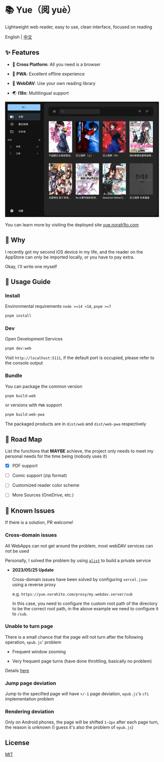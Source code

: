 # 📚 Yue（阅 yuè）

Lightweight web reader, easy to use, clean interface, focused on reading

English | [中文](./README_CN.md)

## ✨ Features

- 🚀 **Cross Platform**: All you need is a browser

- 🚀 **PWA**: Excellent offline experience

- 📁 **WebDAV**: Use your own reading library

- 🌏 **I18n**: Multilingual support

![](./res/book_list.png)

You can learn more by visiting the deployed site [yue.norah1to.com](https://yue.norah1to.com)

## 🧐 Why

I recently got my second iOS device in my life, and the reader on the AppStore can only be imported locally, or you have to pay extra.

Okay, I'll write one myself

## 🎈 Usage Guide

### Install

Environmental requirements `node >=14 <18`, `pnpm >=7`

```bash
pnpm install
```

### Dev

Open Development Services

```bash
pnpm dev:web
```

Visit `http://localhost:5111`, if the default port is occupied, please refer to the console output

### Bundle

You can package the common version

```bash
pnpm build:web
```

or versions with `PWA` support

```bash
pnpm build:web-pwa
```

The packaged products are in `dist/web` and `dist/web-pwa` respectively

## 📍 Road Map

List the functions that **MAYBE** achieve, the project only needs to meet my personal needs for the time being (nobody uses it)

- [x] PDF support

- [ ] Comic support (zip format)

- [ ] Customized reader color scheme

- [ ] More Sources (OneDrive, etc.)

## 🚧 Known Issues

If there is a solution, PR welcome!

### Cross-domain issues

All WebApps can not get around the problem, most webDAV services can not be used

Personally, I solved the problem by using [`alist`](https://github.com/alist-org/alist) to build a private service

- **2023/05/25 Update**

  Cross-domain issues have been solved by configuring `vercel.json` using a reverse proxy

  e.g. `https://yue.norah1to.com/proxy/my.webdav.server/sub`

  In this case, you need to configure the custom root path of the directory to be the correct root path, in the above example we need to configure it to `/sub`.

### Unable to turn page

There is a small chance that the page will not turn after the following operation, `epub.js`' problem

- Frequent window zooming

- Very frequent page turns (have done throttling, basically no problem)

Details [here](https://github.com/NoraH1to/yue/issues/1)

### Jump page deviation

Jump to the specified page will have `+/-1` page deviation, `epub.js`'s `cfi` implementation problem

### Rendering deviation

Only on Android phones, the page will be shifted `1~2px` after each page turn, the reason is unknown (I guess it's also the problem of `epub.js`)

## License

[MIT](./LICENSE)
